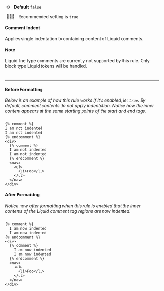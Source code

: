 &nbsp;⚙️&nbsp;&nbsp;&nbsp;**Default** `false`

&nbsp;💁🏽‍♀️&nbsp;&nbsp;&nbsp;Recommended setting is `true`

#### Comment Indent

Applies single indentation to containing content of Liquid comments.

#### Note

Liquid line type comments are currently not supported by this rule. Only block type Liquid tokens will be handled.

#

---

#### Before Formatting

_Below is an example of how this rule works if it's enabled, ie: `true`. By default, comment contents do not apply indentation. Notice how the inner content appears at the same starting points of the start and end tags._

```liquid

{% comment %}
I am not indented
I am not indented
{% endcomment %}
<div>
  {% comment %}
  I am not indented
  I am not indented
  {% endcomment %}
  <nav>
    <ul>
      <li>Foo</li>
    </ul>
  </nav>
</div>

```

#### After Formatting

_Notice how after formatting when this rule is enabled that the inner contents of the Liquid comment tag regions are now indented._

```liquid

{% comment %}
  I am now indented
  I am now indented
{% endcomment %}
<div>
  {% comment %}
    I am now indented
    I am now indented
  {% endcomment %}
  <nav>
    <ul>
      <li>Foo</li>
    </ul>
  </nav>
</div>


```
